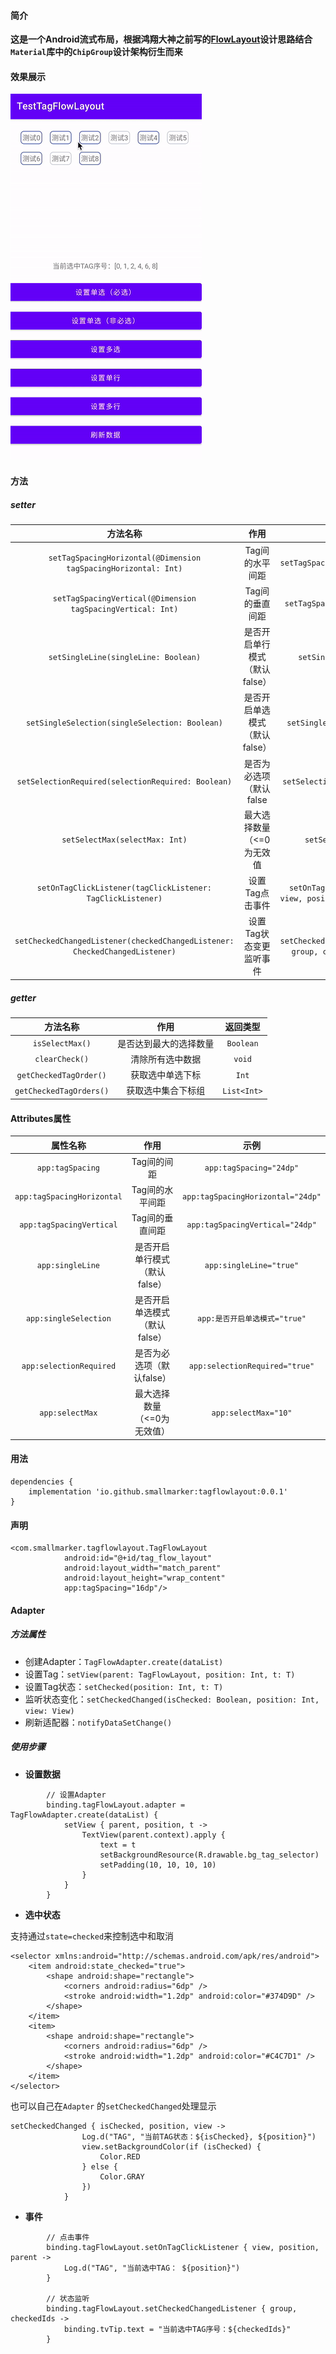 
#### 简介

**这是一个Android流式布局，根据鸿翔大神之前写的[FlowLayout](https://github.com/hongyangAndroid/FlowLayout)设计思路结合`Material`库中的`ChipGroup`设计架构衍生而来**

#### 效果展示

![tagflowlayout_demo](./image/tagflowlayout_demo.gif)

#### 方法

##### setter

| 方法名称 | 作用 | 示例 |
| :----: | :----: | :----: |
| `setTagSpacingHorizontal(@Dimension tagSpacingHorizontal: Int)` | Tag间的水平间距 | `setTagSpacingHorizontal(24)` |
| `setTagSpacingVertical(@Dimension tagSpacingVertical: Int)` | Tag间的垂直间距 | `setTagSpacingVertical(24)` |
| `setSingleLine(singleLine: Boolean)` | 是否开启单行模式（默认false） | `setSingleLine(true)` |
| `setSingleSelection(singleSelection: Boolean)` | 是否开启单选模式（默认false） | `setSingleSelection(true)` |
| `setSelectionRequired(selectionRequired: Boolean)` | 是否为必选项（默认false | `setSelectionRequired(true)` |
| `setSelectMax(selectMax: Int)` | 最大选择数量（<=0为无效值 | `setSelectMax(10)` |
| `setOnTagClickListener(tagClickListener: TagClickListener)` | 设置Tag点击事件 | `setOnTagClickListener { view, position, parent -> }` |
| `setCheckedChangedListener(checkedChangedListener: CheckedChangedListener)` | 设置Tag状态变更监听事件 | `setCheckedChangedListener { group, checkedIds -> }` |

##### getter

| 方法名称 | 作用 | 返回类型 |
| :----: | :----: | :----: |
| `isSelectMax()` | 是否达到最大的选择数量 | `Boolean` |
| `clearCheck()` | 清除所有选中数据 | `void` |
| `getCheckedTagOrder()` | 获取选中单选下标 | `Int` |
| `getCheckedTagOrders()` | 获取选中集合下标组 | `List<Int>` |

#### Attributes属性

| 属性名称 | 作用 | 示例 |
| :----: | :----: | :----: |
| `app:tagSpacing` | Tag间的间距 | `app:tagSpacing="24dp"` |
| `app:tagSpacingHorizontal` | Tag间的水平间距 | `app:tagSpacingHorizontal="24dp"` |
| `app:tagSpacingVertical` | Tag间的垂直间距  | `app:tagSpacingVertical="24dp"`|
|`app:singleLine`|是否开启单行模式（默认false）|`app:singleLine="true"`|
|`app:singleSelection`|是否开启单选模式（默认false）|`app:是否开启单选模式="true"`|
|`app:selectionRequired`|是否为必选项（默认false）|`app:selectionRequired="true"`|
|`app:selectMax`|最大选择数量（<=0为无效值）|`app:selectMax="10"`|

#### 用法
```
dependencies {
    implementation 'io.github.smallmarker:tagflowlayout:0.0.1'
}
```
#### 声明
```
<com.smallmarker.tagflowlayout.TagFlowLayout
            android:id="@+id/tag_flow_layout"
            android:layout_width="match_parent"
            android:layout_height="wrap_content"
            app:tagSpacing="16dp"/>
```
#### Adapter

##### 方法属性

* 创建Adapter：`TagFlowAdapter.create(dataList)`
* 设置Tag：`setView(parent: TagFlowLayout, position: Int, t: T)`
* 设置Tag状态：`setChecked(position: Int, t: T)`
* 监听状态变化：`setCheckedChanged(isChecked: Boolean, position: Int, view: View)`
* 刷新适配器：`notifyDataSetChange()`


##### 使用步骤

* **设置数据**

```
        // 设置Adapter
        binding.tagFlowLayout.adapter = TagFlowAdapter.create(dataList) {
            setView { parent, position, t ->
                TextView(parent.context).apply {
                    text = t
                    setBackgroundResource(R.drawable.bg_tag_selector)
                    setPadding(10, 10, 10, 10)
                }
            }
        }
```

* **选中状态**

支持通过`state=checked`来控制选中和取消

```
<selector xmlns:android="http://schemas.android.com/apk/res/android">
    <item android:state_checked="true">
        <shape android:shape="rectangle">
            <corners android:radius="6dp" />
            <stroke android:width="1.2dp" android:color="#374D9D" />
        </shape>
    </item>
    <item>
        <shape android:shape="rectangle">
            <corners android:radius="6dp" />
            <stroke android:width="1.2dp" android:color="#C4C7D1" />
        </shape>
    </item>
</selector>
```

也可以自己在`Adapter` 的`setCheckedChanged`处理显示

```
setCheckedChanged { isChecked, position, view ->
                Log.d("TAG", "当前TAG状态：${isChecked}, ${position}")
                view.setBackgroundColor(if (isChecked) {
                    Color.RED
                } else {
                    Color.GRAY
                })
            }
```

* **事件**

```
        // 点击事件
        binding.tagFlowLayout.setOnTagClickListener { view, position, parent ->
            Log.d("TAG", "当前选中TAG： ${position}")
        }

        // 状态监听
        binding.tagFlowLayout.setCheckedChangedListener { group, checkedIds ->
            binding.tvTip.text = "当前选中TAG序号：${checkedIds}"
        }
```

